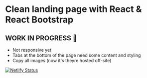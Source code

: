 # Clean landing page with React & React Bootstrap

## WORK IN PROGRESS 🚧
- Not responsive yet
- Tabs at the bottom of the page need some content and styling
- Copy all images (now it's theyre hosted off-site)


[![Netlify Status](https://api.netlify.com/api/v1/badges/fc1802db-7bd7-463f-a92c-d18bf9caeee9/deploy-status)](https://app.netlify.com/sites/infallible-einstein-91250e/deploys)


